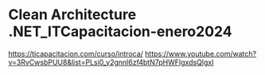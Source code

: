 # Clean Architecture .NET_ITCapacitacion-enero2024

https://ticapacitacion.com/curso/introca/
https://www.youtube.com/watch?v=3RvCwsbPUU8&list=PLsi0_y2gnnl6zf4btN7pHWFIgxdsQlgxI
